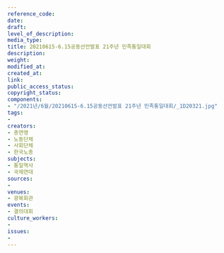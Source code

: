 ```yaml
---
reference_code: 
date: 
draft: 
level_of_description: 
media_type: 
title: 20210615-6.15공동선언발표 21주년 민족통일대회
description: 
weight: 
modified_at: 
created_at: 
link: 
public_access_status: 
copyright_status: 
components:
- "/2021년/6월/20210615-6.15공동선언발표 21주년 민족통일대회/_1D20321.jpg"
tags:
- 
creators:
- 총연맹
- 노동단체
- 사회단체
- 한국노총
subjects:
- 통일역사
- 국제연대
sources:
- 
venues:
- 광복회관
events:
- 결의대회
culture_workers:
- 
issues:
- 
---
```

